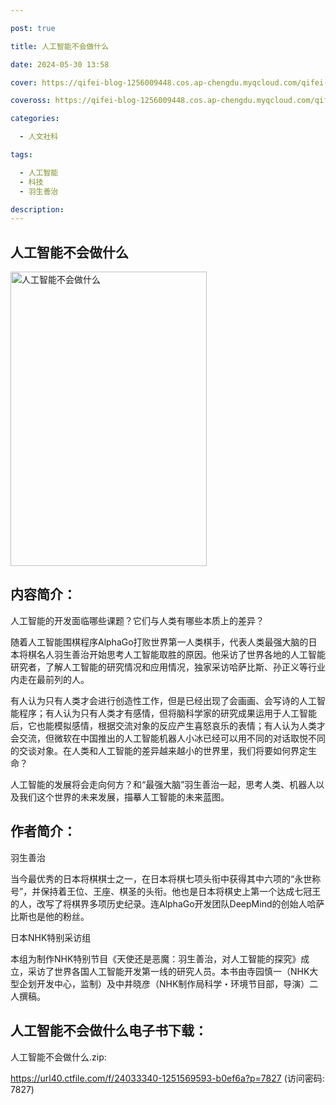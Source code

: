 ```yaml
---

post: true

title: 人工智能不会做什么

date: 2024-05-30 13:58

cover: https://qifei-blog-1256009448.cos.ap-chengdu.myqcloud.com/qifei-blog/s29932223.jpg

coveross: https://qifei-blog-1256009448.cos.ap-chengdu.myqcloud.com/qifei-blog/s29932223.jpg

categories:

  - 人文社科

tags:

  - 人工智能
  - 科技
  - 羽生善治

description:
---
```


## 人工智能不会做什么

<img alt="人工智能不会做什么" class="aligncenter loading" data-was-processed="true" decoding="async" fetchpriority="high" height="471" src="https://qifei-blog-1256009448.cos.ap-chengdu.myqcloud.com/qifei-blog/s29932223.jpg" style="cursor: zoom-in;" width="314"/>

## 内容简介：

人工智能的开发面临哪些课题？它们与人类有哪些本质上的差异？

随着人工智能围棋程序AlphaGo打败世界第一人类棋手，代表人类最强大脑的日本将棋名人羽生善治开始思考人工智能取胜的原因。他采访了世界各地的人工智能研究者，了解人工智能的研究情况和应用情况，独家采访哈萨比斯、孙正义等行业内走在最前列的人。

有人认为只有人类才会进行创造性工作，但是已经出现了会画画、会写诗的人工智能程序；有人认为只有人类才有感情，但将脑科学家的研究成果运用于人工智能后，它也能模拟感情，根据交流对象的反应产生喜怒哀乐的表情；有人认为人类才会交流，但微软在中国推出的人工智能机器人小冰已经可以用不同的对话取悦不同的交谈对象。在人类和人工智能的差异越来越小的世界里，我们将要如何界定生命？

人工智能的发展将会走向何方？和“最强大脑”羽生善治一起，思考人类、机器人以及我们这个世界的未来发展，描摹人工智能的未来蓝图。

## 作者简介：

羽生善治

当今最优秀的日本将棋棋士之一，在日本将棋七项头衔中获得其中六项的“永世称号”，并保持着王位、王座、棋圣的头衔。他也是日本将棋史上第一个达成七冠王的人，改写了将棋界多项历史纪录。连AlphaGo开发团队DeepMind的创始人哈萨比斯也是他的粉丝。

日本NHK特别采访组

本组为制作NHK特别节目《天使还是恶魔：羽生善治，对人工智能的探究》成立，采访了世界各国人工智能开发第一线的研究人员。本书由寺园慎一（NHK大型企划开发中心，监制）及中井晓彦（NHK制作局科学・环境节目部，导演）二人撰稿。

## 人工智能不会做什么电子书下载：

人工智能不会做什么.zip: 

https://url40.ctfile.com/f/24033340-1251569593-b0ef6a?p=7827 (访问密码: 7827)
